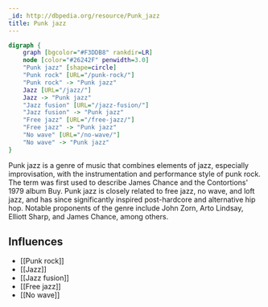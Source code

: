 ```yaml
---
_id: http://dbpedia.org/resource/Punk_jazz
title: Punk jazz
---
```


```dot
digraph {
	graph [bgcolor="#F3DDB8" rankdir=LR]
	node [color="#26242F" penwidth=3.0]
	"Punk jazz" [shape=circle]
	"Punk rock" [URL="/punk-rock/"]
	"Punk rock" -> "Punk jazz"
	Jazz [URL="/jazz/"]
	Jazz -> "Punk jazz"
	"Jazz fusion" [URL="/jazz-fusion/"]
	"Jazz fusion" -> "Punk jazz"
	"Free jazz" [URL="/free-jazz/"]
	"Free jazz" -> "Punk jazz"
	"No wave" [URL="/no-wave/"]
	"No wave" -> "Punk jazz"
}
```

Punk jazz is a genre of music that combines elements of jazz, especially improvisation, with the instrumentation and performance style of punk rock. The term was first used to describe James Chance and the Contortions' 1979 album Buy. Punk jazz is closely related to free jazz, no wave, and loft jazz, and has since significantly inspired post-hardcore and alternative hip hop. Notable proponents of the genre include John Zorn, Arto Lindsay, Elliott Sharp, and James Chance, among others.

## Influences

- [[Punk rock]]
- [[Jazz]]
- [[Jazz fusion]]
- [[Free jazz]]
- [[No wave]]
